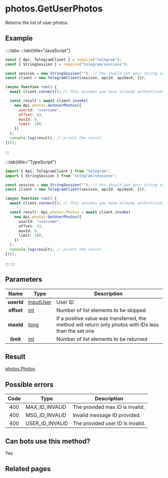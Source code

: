 # photos.GetUserPhotos

Returns the list of user photos.

## Example

::::tabs
:::tab{title="JavaScript"}

```js
const { Api, TelegramClient } = require("telegram");
const { StringSession } = require("telegram/sessions");

const session = new StringSession(""); // You should put your string session here
const client = new TelegramClient(session, apiId, apiHash, {});

(async function run() {
  await client.connect(); // This assumes you have already authenticated with .start()

  const result = await client.invoke(
    new Api.photos.GetUserPhotos({
      userId: "username",
      offset: 43,
      maxId: 0,
      limit: 100,
    })
  );
  console.log(result); // prints the result
})();
```

:::

:::tab{title="TypeScript"}

```ts
import { Api, TelegramClient } from "telegram";
import { StringSession } from "telegram/sessions";

const session = new StringSession(""); // You should put your string session here
const client = new TelegramClient(session, apiId, apiHash, {});

(async function run() {
  await client.connect(); // This assumes you have already authenticated with .start()

  const result: Api.photos.Photos = await client.invoke(
    new Api.photos.GetUserPhotos({
      userId: "username",
      offset: 43,
      maxId: 0,
      limit: 100,
    })
  );
  console.log(result); // prints the result
})();
```

:::
::::

## Parameters

|    Name    | Type                                                  | Description                                                                                            |
| :--------: | ----------------------------------------------------- | ------------------------------------------------------------------------------------------------------ |
| **userId** | [InputUser](https://core.telegram.org/type/InputUser) | User ID                                                                                                |
| **offset** | [int](https://core.telegram.org/type/int)             | Number of list elements to be skipped                                                                  |
| **maxId**  | [long](https://core.telegram.org/type/long)           | If a positive value was transferred, the method will return only photos with IDs less than the set one |
| **limit**  | [int](https://core.telegram.org/type/int)             | Number of list elements to be returned                                                                 |

## Result

[photos.Photos](https://core.telegram.org/type/photos.Photos)

## Possible errors

| Code | Type            | Description                      |
| :--: | --------------- | -------------------------------- |
| 400  | MAX_ID_INVALID  | The provided max ID is invalid.  |
| 400  | MSG_ID_INVALID  | Invalid message ID provided.     |
| 400  | USER_ID_INVALID | The provided user ID is invalid. |

## Can bots use this method?

Yes

## Related pages
